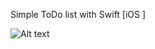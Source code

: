 Simple ToDo list with Swift [iOS ]

![Alt text](https://dl.dropboxusercontent.com/u/37351231/github/Screen%20Shot%202014-06-05%20at%207.28.24%20AM.png "todo list")
